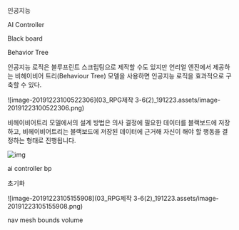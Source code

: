 인공지능

AI Controller

Black board

Behavior Tree

인공지능 로직은 블루프린트 스크립팅으로 제작할 수도 있지만 언리얼 엔진에서 제공하는 비헤이비어 트리(Behaviour Tree) 모델을 사용하면 인공지능 로직을 효과적으로 구축할 수 있다.

![image-20191223100522306](03_RPG제작 3-6(2)_191223.assets/image-20191223100522306.png)

비헤이비어트리 모델에서의 설계 방법은 의사 결정에 필요한 데이터를 블랙보드에 저장하고, 비헤이비어트리는 블랙보드에 저장된 데이터에 근거해 자신이 해야 할 행동을 결정하는 형태로 진행됩니다.

![img](https://cafefiles.pstatic.net/MjAxNzAxMTFfMTIz/MDAxNDg0MDkxNzExMDYy.9r_m_uPRwxPNu_FTW_XGzLr-oqT9TORrRK43f2abs9wg.ZSFTDkjQqifAMhEN9h5fm6Wt34HaYB0X7meUgiUCzBUg.PNG.destiny9720/%EA%B7%B8%EB%A6%BC7.png)



ai controller bp

초기화

![image-20191223105155908](03_RPG제작 3-6(2)_191223.assets/image-20191223105155908.png)





nav mesh bounds volume

